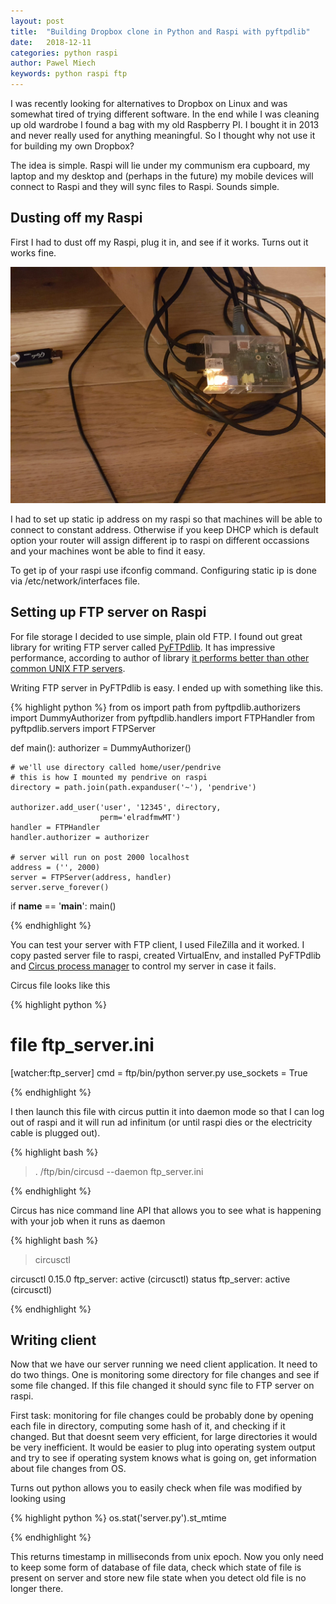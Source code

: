 ```yaml
---
layout: post
title:  "Building Dropbox clone in Python and Raspi with pyftpdlib"
date:   2018-12-11
categories: python raspi
author: Pawel Miech
keywords: python raspi ftp
---
```

I was recently looking for alternatives to Dropbox on Linux and was somewhat tired
of trying different software. In the end while I was cleaning up old wardrobe I found
a bag with my old Raspberry PI. I bought it in 2013 and never really used for anything
meaningful. So I thought why not use it for building my own Dropbox?

The idea is simple. Raspi will lie under my communism era cupboard, my laptop and my
desktop and (perhaps in the future) my mobile devices will connect to Raspi and they will
sync files to Raspi. Sounds simple.


## Dusting off my Raspi

First I had to dust off my Raspi, plug it in, and see if it works. Turns out it works fine.

<a href='/assets/20181210_215619.jpg'><img src='/assets/raspi.jpg'></a>

I had to set up static ip address on my raspi so that machines will be able to
connect to constant address. Otherwise if you keep DHCP which is default option your router
will assign different ip to raspi on different occassions and your machines wont be able to find
it easy.

To get ip of your raspi use ifconfig command. Configuring static ip is done via /etc/network/interfaces
file.


## Setting up FTP server on Raspi

For file storage I decided to use simple, plain old FTP. I found out great library
for writing FTP server called [PyFTPdlib](https://pyftpdlib.readthedocs.io/en/latest/index.html). It has
impressive performance, according to author of library [it performs better than other common UNIX FTP
servers](https://github.com/giampaolo/pyftpdlib).

Writing FTP server in PyFTPdlib is easy. I ended up with something like this.

{% highlight python %}
from os import path
from pyftpdlib.authorizers import DummyAuthorizer
from pyftpdlib.handlers import FTPHandler
from pyftpdlib.servers import FTPServer

def main():
    authorizer = DummyAuthorizer()

    # we'll use directory called home/user/pendrive
    # this is how I mounted my pendrive on raspi
    directory = path.join(path.expanduser('~'), 'pendrive')

    authorizer.add_user('user', '12345', directory,
                        perm='elradfmwMT')
    handler = FTPHandler
    handler.authorizer = authorizer

    # server will run on post 2000 localhost
    address = ('', 2000)
    server = FTPServer(address, handler)
    server.serve_forever()

if __name__ == '__main__':
    main()

{% endhighlight %}

You can test your server with FTP client, I used FileZilla and it worked. I copy pasted
server file to raspi, created VirtualEnv, and installed PyFTPdlib and [Circus process manager](https://circus.readthedocs.io/en/0.8/) to 
control my server in case it fails.

Circus file looks like this


{% highlight python %}
# file ftp_server.ini
[watcher:ftp_server]
cmd = ftp/bin/python server.py
use_sockets = True

{% endhighlight %}

I then launch this file with circus puttin it into daemon mode so that I can log out
of raspi and it will run ad infinitum (or until raspi dies or the electricity cable is
plugged out).

{% highlight bash %}
>. /ftp/bin/circusd --daemon ftp_server.ini

{% endhighlight %}

Circus has nice command line API that allows you to see what is happening with your job
when it runs as daemon

{% highlight bash %}

> circusctl

circusctl 0.15.0
ftp_server: active
(circusctl) status
ftp_server: active
(circusctl) 

{% endhighlight %}

## Writing client

Now that we have our server running we need client application. It need to do two things.
One is monitoring some directory for file changes and see if some file changed. If this file
changed it should sync file to FTP server on raspi. 

First task: monitoring for file changes could be probably done by opening each file in directory,
computing some hash of it, and checking if it changed. But that doesnt seem very efficient, for large
directories it would be very inefficient. It would be easier to plug into operating system output
and try to see if operating system knows what is going on, get information about file changes from OS.

Turns out python allows you to easily check when file was modified by looking using 

{% highlight python %}
os.stat('server.py').st_mtime

{% endhighlight %}

This returns timestamp in milliseconds from unix epoch. Now you only need to keep some form
of database of file data, check which state of file is present on server and store new file
state when you detect old file is no longer there.
